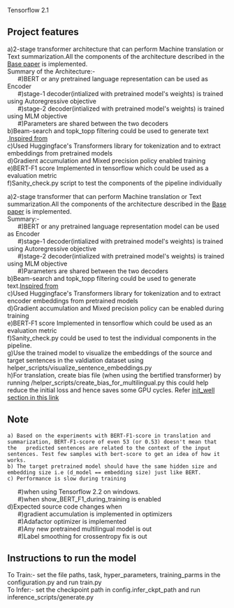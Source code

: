  Tensorflow 2.1

  ## Project features   

  a)2-stage transformer architecture that can perform Machine translation or Text summarization.All the components of the architecture described in the [Base paper](https://arxiv.org/pdf/1902.09243v2.pdf) is implemented.    
  Summary of the Architecture:-  
  &nbsp;&nbsp;&nbsp;&nbsp;&nbsp;&nbsp;#)BERT or any pretrained language representation can be used as Encoder  
  &nbsp;&nbsp;&nbsp;&nbsp;&nbsp;&nbsp;#)stage-1 decoder(intialized with pretrained model's weights) is trained using Autoregressive objective  
  &nbsp;&nbsp;&nbsp;&nbsp;&nbsp;&nbsp;#)stage-2 decoder(intialized with pretrained model's weights) is trained using MLM objective  
  &nbsp;&nbsp;&nbsp;&nbsp;&nbsp;&nbsp;#)Parameters are shared between the two decoders  
  b)Beam-search and topk_topp filtering could be used to generate text ,[Inspired from](https://huggingface.co/blog/how-to-generate)  
  c)Used Huggingface's Transformers library for tokenization and to extract embeddings from pretrained models  
  d)Gradient accumulation and Mixed precision policy enabled training  
  e)BERT-F1 score Implemented in tensorflow which could be used as a evaluation metric  
  f)Sanity_check.py script to test the components of the pipeline individually  

  a)2-stage transformer that can perform Machine translation or Text summarization.All the components of the architecture described in the [Base paper](https://arxiv.org/pdf/1902.09243v2.pdf) is implemented.    
  Summary:-  
  &nbsp;&nbsp;&nbsp;&nbsp;&nbsp;&nbsp;#)BERT or any pretrained language representation model can be used as Encoder  
  &nbsp;&nbsp;&nbsp;&nbsp;&nbsp;&nbsp;#)stage-1 decoder(intialized with pretrained model's weights) is trained using Autoregressive objective  
  &nbsp;&nbsp;&nbsp;&nbsp;&nbsp;&nbsp;#)stage-2 decoder(intialized with pretrained model's weights) is trained using MLM objective  
  &nbsp;&nbsp;&nbsp;&nbsp;&nbsp;&nbsp;#)Parameters are shared between the two decoders  
  b)Beam-search and topk_topp filtering could be used to generate text.[Inspired from](https://huggingface.co/blog/how-to-generate)  
  c)Used Huggingface's Transformers library for tokenization and to extract encoder embeddings from pretrained models  
  d)Gradient accumulation and Mixed precision policy can be enabled during training  
  e)BERT-F1 score Implemented in tensorflow which could be used as an evaluation metric  
  f)Sanity_check.py could be used to test the individual components in the pipeline.  
  g)Use the trained model to visualize the embeddings of the source and target sentences in the valdiation dataset using helper_scripts/visualize_sentence_embeddings.py  
  h)For translation, create bias file (when using the bertified transformer) by running /helper_scripts/create_bias_for_multilingual.py this could help reduce the initial loss and hence saves some GPU cycles. Refer [init_well section in this link](http://karpathy.github.io/2019/04/25/recipe/)

  ## Note  
    a) Based on the experiments with BERT-F1-score in translation and summarization, BERT-F1-score of even 53 (or 0.53) doesn't mean that the   predicted sentences are related to the context of the input sentences. Test few samples with bert-score to get an idea of how it works.  
    b) The target pretrained model should have the same hidden size and embedding size i.e (d_model == embedding size) just like BERT.  
    c) Performance is slow during training  
  &nbsp;&nbsp;&nbsp;&nbsp;&nbsp;&nbsp;#)when using Tensorflow 2.2 on windows.  
  &nbsp;&nbsp;&nbsp;&nbsp;&nbsp;&nbsp;#)when show_BERT_F1_during_training is enabled  
    d)Expected source code changes when  
  &nbsp;&nbsp;&nbsp;&nbsp;&nbsp;&nbsp;#)gradient accumulation is implemented in optimizers   
  &nbsp;&nbsp;&nbsp;&nbsp;&nbsp;&nbsp;#)Adafactor optimizer is implemented  
  &nbsp;&nbsp;&nbsp;&nbsp;&nbsp;&nbsp;#)Any new pretrained multilingual model is out  
  &nbsp;&nbsp;&nbsp;&nbsp;&nbsp;&nbsp;#)Label smoothing for crossentropy fix is out  

  ## Instructions to run the model  
  To Train:- set the file paths, task, hyper_parameters, training_parms in the configuration.py and run train.py  
  To Infer:- set the checkpoint path in config.infer_ckpt_path and run inference_scripts/generate.py
